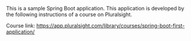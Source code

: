 
This is a sample Spring Boot application. This application is developed by the following instructions of a course on Pluralsight.

Course link:
https://app.pluralsight.com/library/courses/spring-boot-first-application/
